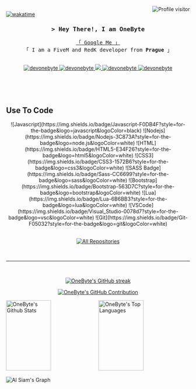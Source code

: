 <!--
<h2 align="center">
  Welcome to Al Siam World!
  <img src="https://media.giphy.com/media/hvRJCLFzcasrR4ia7z/giphy.gif" width="28">
</h2>
-->

<!--
<p align="center">
  <a href="https://github.com/devonebyte"><img src="https://readme-typing-svg.herokuapp.com/?lines=Self%20Taught%20Programmer;Front%20End%20Developer;1.5%2B%20years%20of%20coding%20experience;Always%20learning%20new%20things&center=true&width=380&height=45"></a>
</p>

 -->

<a href="https://komarev.com/ghpvc/?username=devonebyte">
  <img align="right" src="https://komarev.com/ghpvc/?username=devonebyte&label=Visitors&color=0e75b6&style=flat" alt="Profile visitor" />
</a>


[![wakatime](https://wakatime.com/badge/user/eebb3dd8-d9b2-40de-9b88-6fd6cac99dbc.svg)](https://wakatime.com/@eebb3dd8-d9b2-40de-9b88-6fd6cac99dbc)

<!-- Intro  -->
<h3 align="center">
        <samp>&gt; Hey There!, I am
                <b>OneByte</b>
        </samp>
</h3>


<p align="center"> 
  <samp>
    <a href="https://www.google.com/search?q=ONEBYTE">「 Google Me 」</a>
    <br>
    「 I am a FiveM and RedK developer from <b>Prague</b> 」
    <br>
    <br>
  </samp>
</p>

<p align="center">
 <a href="https://devonebyte.com" target="blank">
  <img src="https://img.shields.io/badge/Website-DC143C?style=for-the-badge&logo=medium&logoColor=white" alt="devonebyte" />
 </a>
 <a href="https://linkedin.com/in/al-siam" target="_blank">
  <img src="https://img.shields.io/badge/LinkedIn-0077B5?style=for-the-badge&logo=linkedin&logoColor=white" alt="devonebyte"/>
 </a>
 <!-- <a href="https://dev.to/devonebyte" target="_blank">
  <img src="https://img.shields.io/badge/dev.to-0A0A0A?style=for-the-badge&logo=dev.to&logoColor=white" alt="devonebyte" />
 </a> -->
 <a href="https://twitter.com/_devonebyte" target="_blank">
  <img src="https://img.shields.io/badge/Twitter-1DA1F2?style=for-the-badge&logo=twitter&logoColor=white" />
 </a>
 <a href="https://instagram.com/_devonebyte" target="_blank">
  <img src="https://img.shields.io/badge/Instagram-fe4164?style=for-the-badge&logo=instagram&logoColor=white" alt="devonebyte" />
 </a> 
 <a href="https://facebook.com/devonebyte.dev" target="_blank">
  <img src="https://img.shields.io/badge/Facebook-20BEFF?&style=for-the-badge&logo=facebook&logoColor=white" alt="devonebyte"  />
  </a> 
</p>
<br/>
<br/>
<br/>

## Use To Code
<div align="center">
![Javascript](https://img.shields.io/badge/Javascript-F0DB4F?style=for-the-badge&logo=javascript&logoColor=black)
![Nodejs](https://img.shields.io/badge/Nodejs-3C873A?style=for-the-badge&logo=node.js&logoColor=white)
![HTML](https://img.shields.io/badge/HTML5-E34F26?style=for-the-badge&logo=html5&logoColor=white)
![CSS3](https://img.shields.io/badge/CSS3-1572B6?style=for-the-badge&logo=css3&logoColor=white)
![SASS Badge](https://img.shields.io/badge/Sass-CC6699?style=for-the-badge&logo=sass&logoColor=white)
![Bootstrap](https://img.shields.io/badge/Bootstrap-563D7C?style=for-the-badge&logo=bootstrap&logoColor=white)
![Lua](https://img.shields.io/badge/Lua-6B6BB3?style=for-the-badge&logo=lua&logoColor=white)
![VSCode](https://img.shields.io/badge/Visual_Studio-0078d7?style=for-the-badge&logo=vsc&logoColor=white)
![Git](https://img.shields.io/badge/Git-F05032?style=for-the-badge&logo=git&logoColor=white)
</div>

<br/>

<p align="center">
  <a href="https://github.com/devonebyte?tab=repositories" target="_blank"><img alt="All Repositories" title="All Repositories" src="https://img.shields.io/badge/-All%20Repos-2962FF?style=for-the-badge&logo=koding&logoColor=white"/></a>
</p>

<br/>
<hr/>
<br/>

<p align="center">
  <a href="https://github.com/devonebyte">
    <img src="https://github-readme-streak-stats.herokuapp.com/?user=devonebyte&theme=dark&background=0000" alt="OneByte's GitHub streak"/>
  </a>
</p>

<p align="center">
  <a href="https://github.com/devonebyte">
    <img src="https://github-profile-summary-cards.vercel.app/api/cards/profile-details?username=devonebyte&theme=dark" alt="OneByte's GitHub Contribution"/>
  </a>
</p>

<a> 
    <a href="https://github.com/devonebyte"><img alt="OneByte's Github Stats" src="https://denvercoder1-github-readme-stats.vercel.app/api?username=devonebyte&show_icons=true&count_private=true&theme=dark&bg_color=000&title_color=F85D7F&icon_color=F8D866" height="192px" width="49.5%"/></a>
  <a href="https://github.com/devonebyte"><img alt="OneByte's Top Languages" src="https://denvercoder1-github-readme-stats.vercel.app/api/top-langs/?username=devonebyte&langs_count=8&layout=compact&theme=dark&border_color=7F3FBF&bg_color=0D1117&title_color=F85D7F&icon_color=F8D866" height="192px" width="49.5%"/></a>
  <br/>
</a>


![Al Siam's Graph](https://github-readme-activity-graph.vercel.app/graph?username=devonebyte&custom_title=Al%20Siam's%20GitHub%20Activity%20Graph&bg_color=0D1117&color=7F3FBF&line=7F3FBF&point=7F3FBF&area_color=FFFFFF&title_color=FFFFFF&area=true)
